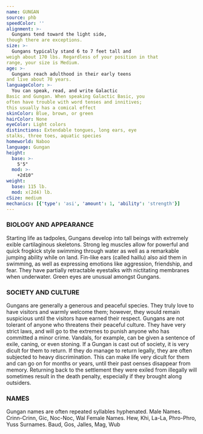 ```yaml
---
name: GUNGAN
source: phb
speedColor: ''
alignment: >-
  Gungans tend toward the light side,
though there are exceptions.
size: >-
  Gungans typically stand 6 to 7 feet tall and
weigh about 170 lbs. Regardless of your position in that
range, your size is Medium.
age: >-
  Gungans reach adulthood in their early teens
and live about 70 years.
languageColor: >-
  You can speak, read, and write Galactic
Basic and Gungan. When speaking Galactic Basic, you
often have trouble with word tenses and innitives;
this usually has a comical effect
skinColor: Blue, brown, or green
hairColor: None
eyeColor: Light colors
distinctions: Extendable tongues, long ears, eye
stalks, three toes, aquatic species
homeworld: Naboo
language: Gungan
height:
  base: >-
    5'5"
  mod: >-
    +2d10"
weight:
  base: 115 lb.
  mod: x(2d4) lb. 
cSize: medium
mechanics: [{'type': 'asi', 'amount': 1, 'ability': 'strength'}]
---
```

### BIOLOGY AND APPEARANCE
Starting life as tadpoles, Gungans develop into tall
beings with extremely exible cartilaginous skeletons.
Strong leg muscles allow for powerful and quick frogkick style swimming through water as well as a
remarkable jumping ability while on land. Fin-like ears
(called haillu) also aid them in swimming, as well as
expressing emotions like aggression, friendship, and
fear. They have partially retractable eyestalks with
nictitating membranes when underwater. Green eyes
are unusual amongst Gungans.

### SOCIETY AND CULTURE
Gungans are generally a generous and peaceful
species. They truly love to have visitors and warmly
welcome them; however, they would remain suspicious
until the visitors have earned their respect. Gungans
are not tolerant of anyone who threatens their
peaceful culture. They have very strict laws, and will go
to the extremes to punish anyone who has committed
a minor crime. Vandals, for example, can be given a
sentence of exile, caning, or even stoning.
If a Gungan is cast out of society, it is very dicult for
them to return. If they do manage to return legally,
they are often subjected to heavy discrimination. This
can make life very dicult for them and can go on for
months or years, until their past oenses disappear
from memory. Returning back to the settlement they
were exiled from illegally will sometimes result in the
death penalty, especially if they brought along
outsiders.

### NAMES
Gungan names are often repeated syllables
hyphenated.
Male Names. Crinn-Crinn, Gic, Noc-Noc, Wal
Female Names. Hew, Khi, La-La, Phro-Phro, Yuss
Surnames. Baud, Gos, Jalles, Mag, Wub
